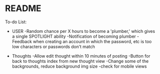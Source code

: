 # README

To-do List:

* USER
-Random chance per X hours to become a 'plumber,' which gives a single SPOTLIGHT ability
-Notification of becoming plumber
-Feedback when creating an account in which the password, etc is too low characters or passwords don't match

* Thoughts
-Allow edit thought within 10 minutes of posting
-Button for back to thoughts index from new thought view
-Change some of the backgrounds, reduce background img size
-check for mobile views
